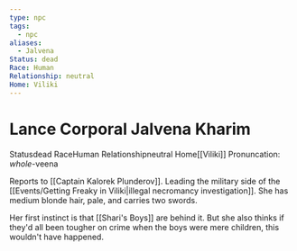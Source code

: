 ```yaml
---
type: npc
tags:
  - npc
aliases:
  - Jalvena
Status: dead
Race: Human
Relationship: neutral
Home: Viliki
---
```


# Lance Corporal Jalvena Kharim
<span class="dataview inline-field"><span class="inline-field-key">Status</span><span class="inline-field-value">dead</span></span>
<span class="dataview inline-field"><span class="inline-field-key">Race</span><span class="inline-field-value">Human</span></span>
<span class="dataview inline-field"><span class="inline-field-key">Relationship</span><span class="inline-field-value">neutral</span></span>
<span class="dataview inline-field"><span class="inline-field-key">Home</span><span class="inline-field-value">[[Viliki]]</span></span>
Pronuncation: *whole*-veena 

Reports to [[Captain Kalorek Plunderov]]. Leading the military side of the [[Events/Getting Freaky in Viliki|illegal necromancy investigation]]. She has medium blonde hair, pale, and carries two swords. 

Her first instinct is that [[Shari's Boys]] are behind it. But she also thinks if they'd all been tougher on crime when the boys were mere children, this wouldn't have happened. 

